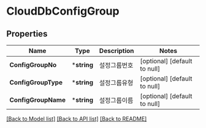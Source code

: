 # CloudDbConfigGroup

## Properties
Name | Type | Description | Notes
------------ | ------------- | ------------- | -------------
**ConfigGroupNo** | ***string** | 설정그룹번호 | [optional] [default to null]
**ConfigGroupType** | ***string** | 설정그룹유형 | [optional] [default to null]
**ConfigGroupName** | ***string** | 설정그룹이름 | [optional] [default to null]

[[Back to Model list]](../README.md#documentation-for-models) [[Back to API list]](../README.md#documentation-for-api-endpoints) [[Back to README]](../README.md)



